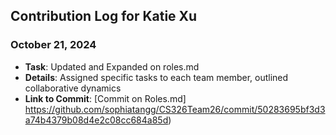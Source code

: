 ## Contribution Log for Katie Xu

### October 21, 2024
- **Task**: Updated and Expanded on roles.md
- **Details**: Assigned specific tasks to each team member, outlined collaborative dynamics
- **Link to Commit**: [Commit on Roles.md] https://github.com/sophiatangg/CS326Team26/commit/50283695bf3d3a74b4379b08d4e2c08cc684a85d)
